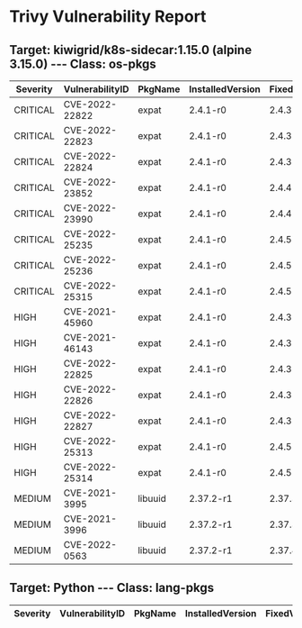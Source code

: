 # Trivy Vulnerability Report

## Target: kiwigrid/k8s-sidecar:1.15.0 (alpine 3.15.0) --- Class: os-pkgs
|Severity|VulnerabilityID|PkgName|InstalledVersion|FixedVersion|
|--------|---------------|-------|----------------|------------|
|CRITICAL|CVE-2022-22822|expat|2.4.1-r0|2.4.3-r0|
|CRITICAL|CVE-2022-22823|expat|2.4.1-r0|2.4.3-r0|
|CRITICAL|CVE-2022-22824|expat|2.4.1-r0|2.4.3-r0|
|CRITICAL|CVE-2022-23852|expat|2.4.1-r0|2.4.4-r0|
|CRITICAL|CVE-2022-23990|expat|2.4.1-r0|2.4.4-r0|
|CRITICAL|CVE-2022-25235|expat|2.4.1-r0|2.4.5-r0|
|CRITICAL|CVE-2022-25236|expat|2.4.1-r0|2.4.5-r0|
|CRITICAL|CVE-2022-25315|expat|2.4.1-r0|2.4.5-r0|
|HIGH|CVE-2021-45960|expat|2.4.1-r0|2.4.3-r0|
|HIGH|CVE-2021-46143|expat|2.4.1-r0|2.4.3-r0|
|HIGH|CVE-2022-22825|expat|2.4.1-r0|2.4.3-r0|
|HIGH|CVE-2022-22826|expat|2.4.1-r0|2.4.3-r0|
|HIGH|CVE-2022-22827|expat|2.4.1-r0|2.4.3-r0|
|HIGH|CVE-2022-25313|expat|2.4.1-r0|2.4.5-r0|
|HIGH|CVE-2022-25314|expat|2.4.1-r0|2.4.5-r0|
|MEDIUM|CVE-2021-3995|libuuid|2.37.2-r1|2.37.3-r0|
|MEDIUM|CVE-2021-3996|libuuid|2.37.2-r1|2.37.3-r0|
|MEDIUM|CVE-2022-0563|libuuid|2.37.2-r1|2.37.4-r0|

## Target: Python --- Class: lang-pkgs
|Severity|VulnerabilityID|PkgName|InstalledVersion|FixedVersion|
|--------|---------------|-------|----------------|------------|
